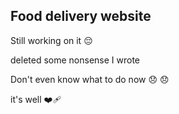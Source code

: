 ## Food delivery website 

Still working on it 😔 

deleted some nonsense I wrote 

Don't even know what to do now 😞 😞 

it's well ❤️‍🩹 
